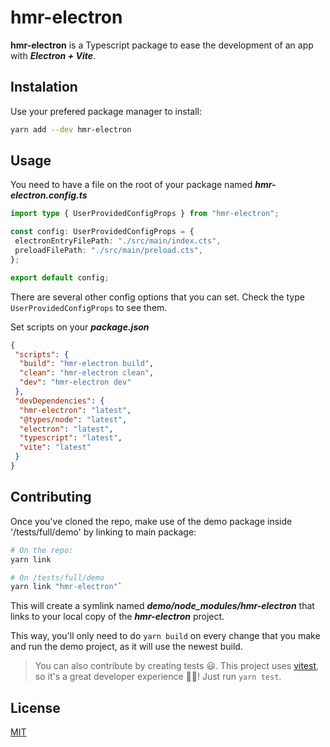 # hmr-electron

__hmr-electron__ is a Typescript package to ease the development of an app with *__Electron + Vite__*.

## Instalation

Use your prefered package manager to install:

``` bash
yarn add --dev hmr-electron
```

## Usage

You need to have a file on the root of your package named __*__hmr-electron.config.ts__*__

``` ts
import type { UserProvidedConfigProps } from "hmr-electron";

const config: UserProvidedConfigProps = {
 electronEntryFilePath: "./src/main/index.cts",
 preloadFilePath: "./src/main/preload.cts",
};

export default config;
```

There are several other config options that you can set. Check the type `UserProvidedConfigProps` to see them.

Set scripts on your __*__package.json__*__

``` json
{
 "scripts": {
  "build": "hmr-electron build",
  "clean": "hmr-electron clean",
  "dev": "hmr-electron dev"
 },
 "devDependencies": {
  "hmr-electron": "latest",
  "@types/node": "latest",
  "electron": "latest",
  "typescript": "latest",
  "vite": "latest"
 }
}
```

## Contributing

Once you've cloned the repo, make use of the demo package inside '/tests/full/demo' by linking to main package:

``` bash
# On the repo:
yarn link

# On /tests/full/demo
yarn link "hmr-electron"`
```

This will create a symlink named *__demo/node_modules/hmr-electron__* that links to your local copy of the *__hmr-electron__* project.

This way, you'll only need to do `yarn build` on every change that you make and run the demo project, as it will use the newest build.

> You can also contribute by creating tests 😃. This project uses [vitest](https://vitest.dev/), so it's a great developer experience 💙💙! Just run `yarn test`.

## License

[MIT](https://choosealicense.com/licenses/mit/)
